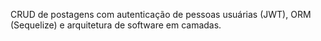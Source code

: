 CRUD de postagens com autenticação de pessoas usuárias (JWT), ORM (Sequelize) e arquitetura de software em camadas.
